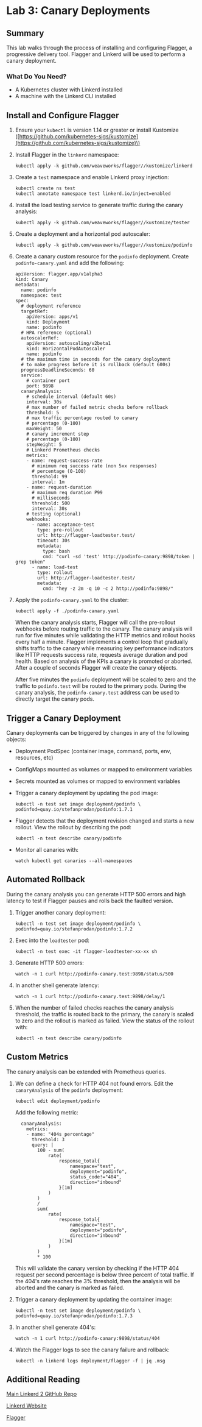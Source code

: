 # Lab 3: Canary Deployments

## Summary

This lab walks through the process of installing and configuring Flagger, a progressive delivery tool. Flagger and Linkerd will be used to perform a canary deployment.

### What Do You Need?

* A Kubernetes cluster with Linkerd installed
* A machine with the Linkerd CLI installed

## Install and Configure Flagger

1. Ensure your `kubectl` is version 1.14 or greater or install Kustomize \([https://github.com/kubernetes-sigs/kustomize](https://github.com/kubernetes-sigs/kustomize)\)
2. Install Flagger in the `linkerd` namespace:

   ```text
   kubectl apply -k github.com/weaveworks/flagger//kustomize/linkerd
   ```

3. Create a `test` namespace and enable Linkerd proxy injection:

   ```text
   kubectl create ns test
   kubectl annotate namespace test linkerd.io/inject=enabled
   ```

4. Install the load testing service to generate traffic during the canary analysis:

   ```text
   kubectl apply -k github.com/weaveworks/flagger//kustomize/tester
   ```

5. Create a deployment and a horizontal pod autoscaler:

   ```text
   kubectl apply -k github.com/weaveworks/flagger//kustomize/podinfo
   ```

6. Create a canary custom resource for the `podinfo` deployment. Create `podinfo-canary.yaml` and add the following:

   ```text
   apiVersion: flagger.app/v1alpha3
   kind: Canary
   metadata:
     name: podinfo
     namespace: test
   spec:
     # deployment reference
     targetRef:
       apiVersion: apps/v1
       kind: Deployment
       name: podinfo
     # HPA reference (optional)
     autoscalerRef:
       apiVersion: autoscaling/v2beta1
       kind: HorizontalPodAutoscaler
       name: podinfo
     # the maximum time in seconds for the canary deployment
     # to make progress before it is rollback (default 600s)
     progressDeadlineSeconds: 60
     service:
       # container port
       port: 9898
     canaryAnalysis:
       # schedule interval (default 60s)
       interval: 30s
       # max number of failed metric checks before rollback
       threshold: 5
       # max traffic percentage routed to canary
       # percentage (0-100)
       maxWeight: 50
       # canary increment step
       # percentage (0-100)
       stepWeight: 5
       # Linkerd Prometheus checks
       metrics:
       - name: request-success-rate
         # minimum req success rate (non 5xx responses)
         # percentage (0-100)
         threshold: 99
         interval: 1m
       - name: request-duration
         # maximum req duration P99
         # milliseconds
         threshold: 500
         interval: 30s
       # testing (optional)
       webhooks:
         - name: acceptance-test
           type: pre-rollout
           url: http://flagger-loadtester.test/
           timeout: 30s
           metadata:
             type: bash
             cmd: "curl -sd 'test' http://podinfo-canary:9898/token | grep token"
         - name: load-test
           type: rollout
           url: http://flagger-loadtester.test/
           metadata:
             cmd: "hey -z 2m -q 10 -c 2 http://podinfo:9898/"
   ```

7. Apply the `podinfo-canary.yaml` to the cluster:

   ```text
   kubectl apply -f ./podinfo-canary.yaml
   ```

   When the canary analysis starts, Flagger will call the pre-rollout webhooks before routing traffic to the canary. The canary analysis will run for five minutes while validating the HTTP metrics and rollout hooks every half a minute. Flagger implements a control loop that gradually shifts traffic to the canary while measuring key performance indicators like HTTP requests success rate, requests average duration and pod health. Based on analysis of the KPIs a canary is promoted or aborted. After a couple of seconds Flagger will create the canary objects.

   After five minutes the `podinfo` deployment will be scaled to zero and the traffic to `podinfo.test` will be routed to the primary pods. During the canary analysis, the `podinfo-canary.test` address can be used to directly target the canary pods.

## Trigger a Canary Deployment

Canary deployments can be triggered by changes in any of the following objects:

* Deployment PodSpec \(container image, command, ports, env, resources, etc\)
* ConfigMaps mounted as volumes or mapped to environment variables
* Secrets mounted as volumes or mapped to environment variables
* Trigger a canary deployment by updating the pod image:

  ```text
  kubectl -n test set image deployment/podinfo \
  podinfod=quay.io/stefanprodan/podinfo:1.7.1
  ```

* Flagger detects that the deployment revision changed and starts a new rollout. View the rollout by describing the pod:

  ```text
  kubectl -n test describe canary/podinfo
  ```

* Monitor all canaries with:

  ```text
  watch kubectl get canaries --all-namespaces
  ```

## Automated Rollback

During the canary analysis you can generate HTTP 500 errors and high latency to test if Flagger pauses and rolls back the faulted version.

1. Trigger another canary deployment:

   ```text
   kubectl -n test set image deployment/podinfo \
   podinfod=quay.io/stefanprodan/podinfo:1.7.2
   ```

2. Exec into the `loadtester` pod:

   ```text
   kubectl -n test exec -it flagger-loadtester-xx-xx sh
   ```

3. Generate HTTP 500 errors:

   ```text
   watch -n 1 curl http://podinfo-canary.test:9898/status/500
   ```

4. In another shell generate latency:

   ```text
   watch -n 1 curl http://podinfo-canary.test:9898/delay/1
   ```

5. When the number of failed checks reaches the canary analysis threshold, the traffic is routed back to the primary, the canary is scaled to zero and the rollout is marked as failed. View the status of the rollout with:

   ```text
   kubectl -n test describe canary/podinfo
   ```

## Custom Metrics

The canary analysis can be extended with Prometheus queries.

1. We can define a check for HTTP 404 not found errors. Edit the `canaryAnalysis` of the `podinfo` deployment:

   ```text
   kubectl edit deployment/podinfo
   ```

   Add the following metric:

   ```text
     canaryAnalysis:
       metrics:
       - name: "404s percentage"
         threshold: 3
         query: |
           100 - sum(
               rate(
                   response_total{
                       namespace="test",
                       deployment="podinfo",
                       status_code!="404",
                       direction="inbound"
                   }[1m]
               )
           )
           /
           sum(
               rate(
                   response_total{
                       namespace="test",
                       deployment="podinfo",
                       direction="inbound"
                   }[1m]
               )
           )
           * 100
   ```

   This will validate the canary version by checking if the HTTP 404 request per second percentage is below three percent of total traffic. If the 404's rate reaches the 3% threshold, then the analysis will be aborted and the canary is marked as failed.

2. Trigger a canary deployment by updating the container image:

   ```text
   kubectl -n test set image deployment/podinfo \
   podinfod=quay.io/stefanprodan/podinfo:1.7.3
   ```

3. In another shell generate 404's:

   ```text
   watch -n 1 curl http://podinfo-canary:9898/status/404
   ```

4. Watch the Flagger logs to see the canary failure and rollback:

   ```text
   kubectl -n linkerd logs deployment/flagger -f | jq .msg
   ```

## Additional Reading

[Main Linkerd 2 GitHub Repo](https://github.com/linkerd/linkerd2)

[Linkerd Website](https://github.com/linkerd/website)

[Flagger](https://docs.flagger.app/>)

